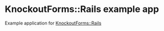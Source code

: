 # KnockoutForms::Rails example app

Example application for [KnockoutForms::Rails](https://github.com/manastech/knockout_forms-rails)
